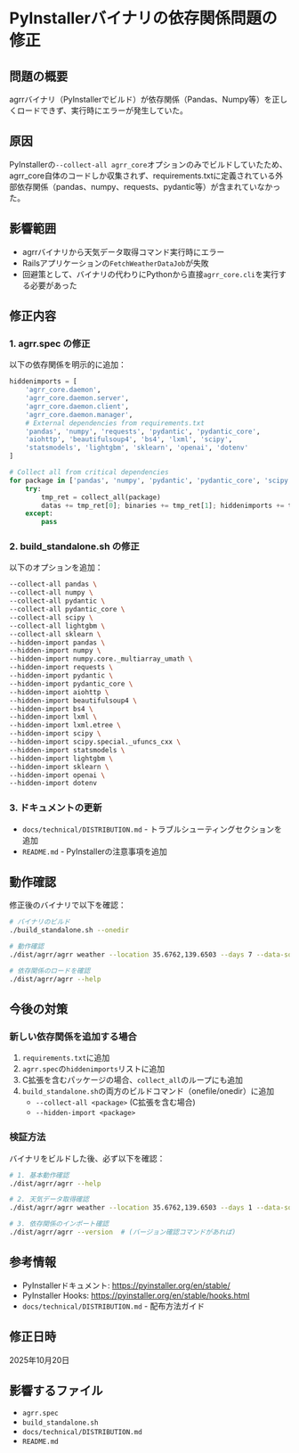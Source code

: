 # PyInstallerバイナリの依存関係問題の修正

## 問題の概要

agrrバイナリ（PyInstallerでビルド）が依存関係（Pandas、Numpy等）を正しくロードできず、実行時にエラーが発生していた。

## 原因

PyInstallerの`--collect-all agrr_core`オプションのみでビルドしていたため、agrr_core自体のコードしか収集されず、requirements.txtに定義されている外部依存関係（pandas、numpy、requests、pydantic等）が含まれていなかった。

## 影響範囲

- agrrバイナリから天気データ取得コマンド実行時にエラー
- Railsアプリケーションの`FetchWeatherDataJob`が失敗
- 回避策として、バイナリの代わりにPythonから直接`agrr_core.cli`を実行する必要があった

## 修正内容

### 1. agrr.spec の修正

以下の依存関係を明示的に追加：

```python
hiddenimports = [
    'agrr_core.daemon', 
    'agrr_core.daemon.server', 
    'agrr_core.daemon.client', 
    'agrr_core.daemon.manager',
    # External dependencies from requirements.txt
    'pandas', 'numpy', 'requests', 'pydantic', 'pydantic_core',
    'aiohttp', 'beautifulsoup4', 'bs4', 'lxml', 'scipy',
    'statsmodels', 'lightgbm', 'sklearn', 'openai', 'dotenv'
]

# Collect all from critical dependencies
for package in ['pandas', 'numpy', 'pydantic', 'pydantic_core', 'scipy', 'lightgbm', 'sklearn']:
    try:
        tmp_ret = collect_all(package)
        datas += tmp_ret[0]; binaries += tmp_ret[1]; hiddenimports += tmp_ret[2]
    except:
        pass
```

### 2. build_standalone.sh の修正

以下のオプションを追加：

```bash
--collect-all pandas \
--collect-all numpy \
--collect-all pydantic \
--collect-all pydantic_core \
--collect-all scipy \
--collect-all lightgbm \
--collect-all sklearn \
--hidden-import pandas \
--hidden-import numpy \
--hidden-import numpy.core._multiarray_umath \
--hidden-import requests \
--hidden-import pydantic \
--hidden-import pydantic_core \
--hidden-import aiohttp \
--hidden-import beautifulsoup4 \
--hidden-import bs4 \
--hidden-import lxml \
--hidden-import lxml.etree \
--hidden-import scipy \
--hidden-import scipy.special._ufuncs_cxx \
--hidden-import statsmodels \
--hidden-import lightgbm \
--hidden-import sklearn \
--hidden-import openai \
--hidden-import dotenv
```

### 3. ドキュメントの更新

- `docs/technical/DISTRIBUTION.md` - トラブルシューティングセクションを追加
- `README.md` - PyInstallerの注意事項を追加

## 動作確認

修正後のバイナリで以下を確認：

```bash
# バイナリのビルド
./build_standalone.sh --onedir

# 動作確認
./dist/agrr/agrr weather --location 35.6762,139.6503 --days 7 --data-source openmeteo --json

# 依存関係のロードを確認
./dist/agrr/agrr --help
```

## 今後の対策

### 新しい依存関係を追加する場合

1. `requirements.txt`に追加
2. `agrr.spec`の`hiddenimports`リストに追加
3. C拡張を含むパッケージの場合、`collect_all`のループにも追加
4. `build_standalone.sh`の両方のビルドコマンド（onefile/onedir）に追加
   - `--collect-all <package>` (C拡張を含む場合)
   - `--hidden-import <package>`

### 検証方法

バイナリをビルドした後、必ず以下を確認：

```bash
# 1. 基本動作確認
./dist/agrr/agrr --help

# 2. 天気データ取得確認
./dist/agrr/agrr weather --location 35.6762,139.6503 --days 1 --data-source openmeteo

# 3. 依存関係のインポート確認
./dist/agrr/agrr --version  # (バージョン確認コマンドがあれば)
```

## 参考情報

- PyInstallerドキュメント: https://pyinstaller.org/en/stable/
- PyInstaller Hooks: https://pyinstaller.org/en/stable/hooks.html
- `docs/technical/DISTRIBUTION.md` - 配布方法ガイド

## 修正日時

2025年10月20日

## 影響するファイル

- `agrr.spec`
- `build_standalone.sh`
- `docs/technical/DISTRIBUTION.md`
- `README.md`

